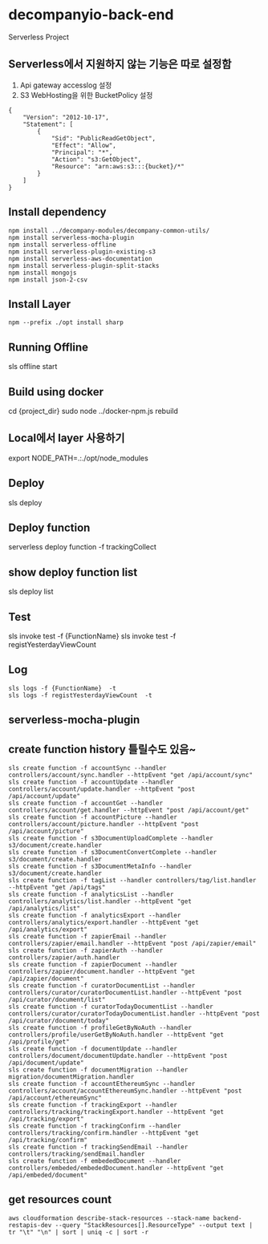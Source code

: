 # decompanyio-back-end

Serverless Project

## Serverless에서 지원하지 않는 기능은 따로 설정함

1) Api gateway accesslog 설정
2) S3 WebHosting을 위한 BucketPolicy 설정
```javascripy
{
    "Version": "2012-10-17",
    "Statement": [
        {
            "Sid": "PublicReadGetObject",
            "Effect": "Allow",
            "Principal": "*",
            "Action": "s3:GetObject",
            "Resource": "arn:aws:s3:::{bucket}/*"
        }
    ]
}
```

## Install dependency

```shell
npm install ../decompany-modules/decompany-common-utils/
npm install serverless-mocha-plugin
npm install serverless-offline
npm install serverless-plugin-existing-s3
npm install serverless-aws-documentation
npm install serverless-plugin-split-stacks
npm install mongojs
npm install json-2-csv
```

## Install Layer

```shell
npm --prefix ./opt install sharp
```

## Running Offline

sls offline start

## Build using docker

cd {project_dir}
sudo node ../docker-npm.js rebuild

## Local에서 layer 사용하기

export NODE_PATH=.:./opt/node_modules

## Deploy

sls deploy

## Deploy function

serverless deploy function -f trackingCollect

## show deploy function list

sls deploy list

## Test

sls invoke test -f {FunctionName}
sls invoke test -f registYesterdayViewCount

## Log

```shell
sls logs -f {FunctionName}  -t
sls logs -f registYesterdayViewCount  -t
```

## serverless-mocha-plugin

## create function history 틀릴수도 있음~

```shell
sls create function -f accountSync --handler controllers/account/sync.handler --httpEvent "get /api/account/sync"
sls create function -f accountUpdate --handler controllers/account/update.handler --httpEvent "post /api/account/update"
sls create function -f accountGet --handler controllers/account/get.handler --httpEvent "post /api/account/get"
sls create function -f accountPicture --handler controllers/account/picture.handler --httpEvent "post /api/account/picture"
sls create function -f s3DocumentUploadComplete --handler s3/document/create.handler
sls create function -f s3DocumentConvertComplete --handler s3/document/create.handler
sls create function -f s3DocumentMetaInfo --handler s3/document/create.handler
sls create function -f tagList --handler controllers/tag/list.handler --httpEvent "get /api/tags"
sls create function -f analyticsList --handler controllers/analytics/list.handler --httpEvent "get /api/analytics/list"
sls create function -f analyticsExport --handler controllers/analytics/export.handler --httpEvent "get /api/analytics/export"
sls create function -f zapierEmail --handler controllers/zapier/email.handler --httpEvent "post /api/zapier/email"
sls create function -f zapierAuth --handler controllers/zapier/auth.handler
sls create function -f zapierDocument --handler controllers/zapier/document.handler --httpEvent "get /api/zapier/document"
sls create function -f curatorDocumentList --handler controllers/curator/curatorDocumentList.handler --httpEvent "post /api/curator/document/list"
sls create function -f curatorTodayDocumentList --handler controllers/curator/curatorTodayDocumentList.handler --httpEvent "post /api/curator/document/today"
sls create function -f profileGetByNoAuth --handler controllers/profile/userGetByNoAuth.handler --httpEvent "get /api/profile/get"
sls create function -f documentUpdate --handler controllers/document/documentUpdate.handler --httpEvent "post /api/document/update"
sls create function -f documentMigration --handler migration/documentMigration.handler
sls create function -f accountEthereumSync --handler controllers/account/accountEthereumSync.handler --httpEvent "post /api/account/ethereumSync"
sls create function -f trackingExport --handler controllers/tracking/trackingExport.handler --httpEvent "get /api/tracking/export"
sls create function -f trackingConfirm --handler controllers/tracking/confirm.handler --httpEvent "get /api/tracking/confirm"
sls create function -f trackingSendEmail --handler controllers/tracking/sendEmail.handler
sls create function -f embededDocument --handler controllers/embeded/embededDocument.handler --httpEvent "get /api/embeded/document"
```


## get resources count

```shell
aws cloudformation describe-stack-resources --stack-name backend-restapis-dev --query "StackResources[].ResourceType" --output text | tr "\t" "\n" | sort | uniq -c | sort -r
```